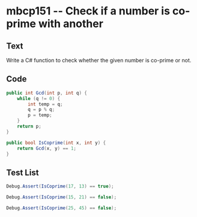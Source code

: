 # mbcp151 -- Check if a number is co-prime with another

## Text

Write a C# function to check whether the given number is co-prime or not.

## Code

```csharp
public int Gcd(int p, int q) {
    while (q != 0) {
        int temp = q;
        q = p % q;
        p = temp;
    }
    return p;
}

public bool IsCoprime(int x, int y) {
    return Gcd(x, y) == 1;
}
```

## Test List

```csharp
Debug.Assert(IsCoprime(17, 13) == true);
```

```csharp
Debug.Assert(IsCoprime(15, 21) == false);
```

```csharp
Debug.Assert(IsCoprime(25, 45) == false);
```
